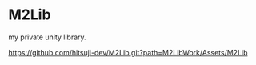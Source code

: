 # M2Lib
my private unity library.

https://github.com/hitsuji-dev/M2Lib.git?path=M2LibWork/Assets/M2Lib
